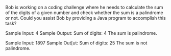 Bob is working on a coding challenge where he needs to calculate the sum of the digits of a given number and check whether the sum is a palindrome or not. Could you assist Bob by providing a Java program to accomplish this task?

Sample Input: 4
Sample Output: Sum of digits: 4
               The sum is palindrome.

Sample Input: 1897
Sample Out[ut: Sum of digits: 25
               The sum is not palindrome.
